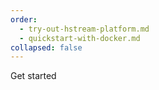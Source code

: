 ```yaml
---
order:
  - try-out-hstream-platform.md
  - quickstart-with-docker.md
collapsed: false
---
```


Get started
